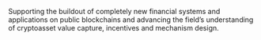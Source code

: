 Supporting the buildout of completely new financial systems and applications on public blockchains and advancing the field’s understanding of cryptoasset value capture, incentives and mechanism design.